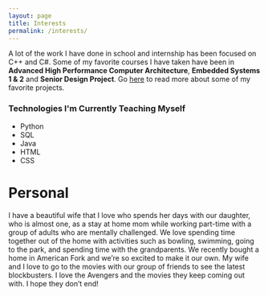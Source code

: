 ```yaml
---
layout: page
title: Interests
permalink: /interests/
---
```


A lot of the work I have done in school and internship has been focused on C++ and C#. Some of my favorite courses I have taken have been in **Advanced High Performance Computer Architecture**, **Embedded Systems 1 & 2** and **Senior Design Project**. Go [here](projects.md) to read more about some of my favorite projects.

### Technologies I'm Currently Teaching Myself
<ul>
  <li>Python</li>
  <li>SQL</li>
  <li>Java</li>
  <li>HTML</li>
  <li>CSS</li>
  </ul>


# Personal

I have a beautiful wife that I love who spends her days with our daughter, who is almost one, as a stay at home mom while working part-time with a group of adults who are mentally challenged. We love spending time together out of the home with activities such as bowling, swimming, going to the park, and  spending time with the grandparents. We recently bought a home in American Fork and we’re so excited to make it our own. My wife and I love to go to the movies with our group of friends to see the latest blockbusters. I love the Avengers and the movies they keep coming out with. I hope they don’t end!

